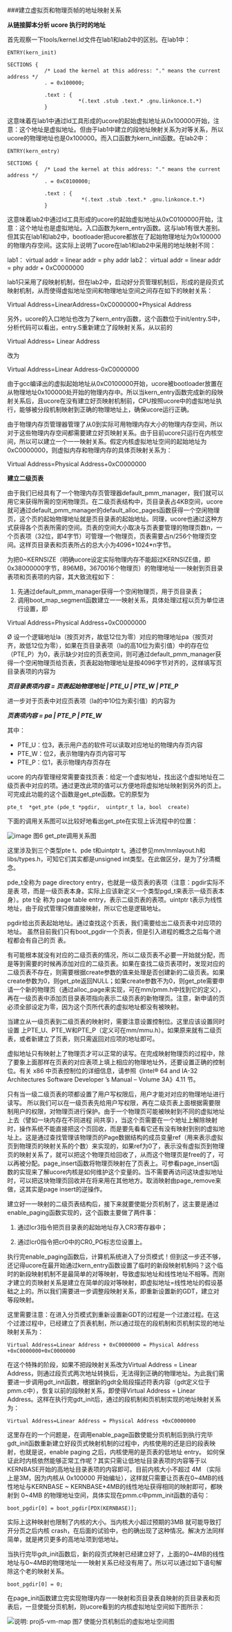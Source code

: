 ###建立虚拟页和物理页帧的地址映射关系

**从链接脚本分析 ucore 执行时的地址**

首先观察一下tools/kernel.ld文件在lab1和lab2中的区别。在lab1中：
```
ENTRY(kern_init)

SECTIONS {
            /* Load the kernel at this address: "." means the current address */
            . = 0x100000;

            .text : {
                       *(.text .stub .text.* .gnu.linkonce.t.*)
            }
```
这意味着在lab1中通过ld工具形成的ucore的起始虚拟地址从0x100000开始，注意：这个地址是虚拟地址。但由于lab1中建立的段地址映射关系为对等关系，所以ucore的物理地址也是0x100000。而入口函数为kern\_init函数。在lab2中：
```
ENTRY(kern_entry)

SECTIONS {
            /* Load the kernel at this address: "." means the current address */
            . = 0xC0100000;

            .text : {
                        *(.text .stub .text.* .gnu.linkonce.t.*)
            }
```
这意味着lab2中通过ld工具形成的ucore的起始虚拟地址从0xC0100000开始，注意：这个地址也是虚拟地址。入口函数为kern\_entry函数。这与lab1有很大差别。但其实在lab1和lab2中，bootloader把ucore都放在了起始物理地址为0x100000的物理内存空间。这实际上说明了ucore在lab1和lab2中采用的地址映射不同：

lab1： virtual addr = linear addr = phy addr
lab2： virtual addr = linear addr = phy addr + 0xC0000000

lab1只采用了段映射机制，但在lab2中，启动好分页管理机制后，形成的是段页式映射机制，从而使得虚拟地址空间和物理地址空间之间存在如下的映射关系：

Virtual Address=LinearAddress=0xC0000000+Physical Address

另外，ucore的入口地址也改为了kern\_entry函数，这个函数位于init/entry.S中，分析代码可以看出，entry.S重新建立了段映射关系，从以前的

Virtual Address= Linear Address

改为

Virtual Address=Linear Address-0xC0000000

由于gcc编译出的虚拟起始地址从0xC0100000开始，ucore被bootloader放置在从物理地址0x100000处开始的物理内存中。所以当kern\_entry函数完成新的段映射关系后，且ucore在没有建立好页映射机制前，CPU按照ucore中的虚拟地址执行，能够被分段机制映射到正确的物理地址上，确保ucore运行正确。

由于物理内存页管理器管理了从0到实际可用物理内存大小的物理内存空间，所以对于这些物理内存空间都需要建立好页映射关系。由于目前ucore只运行在内核空间，所以可以建立一个一一映射关系。假定内核虚拟地址空间的起始地址为0xC0000000，则虚拟内存和物理内存的具体页映射关系为：

Virtual Address=Physical Address+0xC0000000

**建立二级页表**

由于我们已经具有了一个物理内存页管理器default\_pmm\_manager，我们就可以用它来获得所需的空闲物理页。在二级页表结构中，页目录表占4KB空间，ucore就可通过default\_pmm\_manager的default\_alloc\_pages函数获得一个空闲物理页，这个页的起始物理地址就是页目录表的起始地址。同理，ucore也通过这种方式获得各个页表所需的空间。页表的空间大小取决与页表要管理的物理页数n，一个页表项（32位，即4字节）可管理一个物理页，页表需要占n/256个物理页空间。这样页目录表和页表所占的总大小为4096+1024\*n字节。

为把0\~KERNSIZE（明确ucore设定实际物理内存不能超过KERNSIZE值，即0x38000000字节，896MB，3670016个物理页）的物理地址一一映射到页目录表项和页表项的内容，其大致流程如下：

1. 先通过default\_pmm\_manager获得一个空闲物理页，用于页目录表；
2. 调用boot\_map\_segment函数建立一一映射关系，具体处理过程以页为单位进行设置，即

Virtual Address=Physical Address+0xC0000000

Ø 设一个逻辑地址la（按页对齐，故低12位为零）对应的物理地址pa（按页对齐，故低12位为零），如果在页目录表项（la的高10位为索引值）中的存在位（PTE\_P）为0，表示缺少对应的页表空间，则可通过default\_pmm\_manager获得一个空闲物理页给页表，页表起始物理地址是按4096字节对齐的，这样填写页目录表项的内容为

***页目录表项内容 = 页表起始物理地址 | PTE_U | PTE_W | PTE\_P***

进一步对于页表中对应页表项（la的中10位为索引值）的内容为

***页表项内容 = pa | PTE\_P | PTE\_W***

其中：

* PTE\_U：位3，表示用户态的软件可以读取对应地址的物理内存页内容
* PTE\_W：位2，表示物理内存页内容可写
* PTE\_P：位1，表示物理内存页存在

ucore
的内存管理经常需要查找页表：给定一个虚拟地址，找出这个虚拟地址在二级页表中对应的项。通过更改此项的值可以方便地将虚拟地址映射到另外的页上。可完成此功能的这个函数是get\_pte函数。它的原型为
```
pte_t  *get_pte (pde_t *pgdir,  uintptr_t la, bool  create)
```
下面的调用关系图可以比较好地看出get\_pte在实现上诉流程中的位置：

![image](lab2_figs/image007.png)
图6 get\_pte调用关系图

这里涉及到三个类型pte t、pde t和uintptr
t。通过参见mm/mmlayout.h和libs/types.h，可知它们其实都是unsigned
int类型。在此做区分，是为了分清概念。

pde\_t全称为 page directory
entry，也就是一级页表的表项（注意：pgdir实际不是表
项，而是一级页表本身。实际上应该新定义一个类型pgd\_t来表示一级页表本身）。pte
t全 称为 page table entry，表示二级页表的表项。uintptr
t表示为线性地址，由于段式管理只做直接映射，所以它也是逻辑地址。

pgdir给出页表起始地址。通过查找这个页表，我们需要给出二级页表中对应项的地址。
虽然目前我们只有boot\_pgdir一个页表，但是引入进程的概念之后每个进程都会有自己的页
表。

有可能根本就没有对应的二级页表的情况，所以二级页表不必要一开始就分配，而是等到需要的时候再添加对应的二级页表。如果在查找二级页表项时，发现对应的二级页表不存在，则需要根据create参数的值来处理是否创建新的二级页表。如果create参数为0，则get\_pte返回NULL；如果create参数不为0，则get\_pte需要申请一个新的物理页（通过alloc\_page来实现，可在mm/pmm.h中找到它的定义），再在一级页表中添加页目录表项指向表示二级页表的新物理页。注意，新申请的页必须全部设定为零，因为这个页所代表的虚拟地址都没有被映射。

当建立从一级页表到二级页表的映射时，需要注意设置控制位。这里应该设置同时设置
上PTE\_U、PTE\_W和PTE\_P（定义可在mm/mmu.h）。如果原来就有二级页表，或者新建立了页表，则只需返回对应项的地址即可。

虚拟地址只有映射上了物理页才可以正常的读写。在完成映射物理页的过程中，除了要象上面那样在页表的对应表项上填上相应的物理地址外，还要设置正确的控制位。有关
x86 中页表控制位的详细信息，请参照《Intel® 64 and IA-32 Architectures
Software Developer ’s Manual – Volume 3A》4.11 节。

只有当一级二级页表的项都设置了用户写权限后，用户才能对对应的物理地址进行读写。
所以我们可以在一级页表先给用户写权限，再在二级页表上面根据需要限制用户的权限，对物理页进行保护。由于一个物理页可能被映射到不同的虚拟地址上去（譬如一块内存在不同进程
间共享），当这个页需要在一个地址上解除映射时，操作系统不能直接把这个页回收，而是要先看看它还有没有映射到别的虚拟地址上。这是通过查找管理该物理页的Page数据结构的成员变量ref（用来表示虚拟页到物理页的映射关系的个数）来实现的，如果ref为0了，表示没有虚拟页到物理页的映射关系了，就可以把这个物理页给回收了，从而这个物理页是free的了，可以再被分配。page\_insert函数将物理页映射在了页表上。可参看page\_insert函数的实现来了解ucore内核是如何维护这个变量的。当不需要再访问这块虚拟地址时，可以把这块物理页回收并在将来用在其他地方。取消映射由page\_remove来做，这其实是page
insert的逆操作。

建立好一一映射的二级页表结构后，接下来就要使能分页机制了，这主要是通过enable\_paging函数实现的，这个函数主要做了两件事：

1. 通过lcr3指令把页目录表的起始地址存入CR3寄存器中；

2. 通过lcr0指令把cr0中的CR0\_PG标志位设置上。

执行完enable\_paging函数后，计算机系统进入了分页模式！但到这一步还不够，还记得ucore在最开始通过kern\_entry函数设置了临时的新段映射机制吗？这个临时的新段映射机制不是最简单的对等映射，导致虚拟地址和线性地址不相等。而刚才建立的页映射关系是建立在简单的段对等映射，即虚拟地址=线性地址的假设基础之上的。所以我们需要进一步调整段映射关系，即重新设置新的GDT，建立对等段映射。

这里需要注意：在进入分页模式到重新设置新GDT的过程是一个过渡过程。在这个过渡过程中，已经建立了页表机制，所以通过现在的段机制和页机制实现的地址映射关系为：
```
Virtual Address=Linear Address + 0xC0000000 = Physical Address
+0xC0000000+0xC0000000
```
在这个特殊的阶段，如果不把段映射关系改为Virtual Address = Linear
Address，则通过段页式两次地址转换后，无法得到正确的物理地址。为此我们需要进一步调用gdt\_init函数，根据新的gdt全局段描述符表内容（gdt定义位于pmm.c中），恢复以前的段映射关系，即使得Virtual
Address = Linear
Address。这样在执行完gdt\_init后，通过的段机制和页机制实现的地址映射关系为：
```
Virtual Address=Linear Address = Physical Address +0xC0000000
```
这里存在的一个问题是，在调用enable\_page函数使能分页机制后到执行完毕gdt\_init函数重新建立好段页式映射机制的过程中，内核使用的还是旧的段表映射，也就是说，enable
paging 之后，内核使用的是页表的低地址 entry。
如何保证此时内核依然能够正常工作呢？其实只需让低地址目录表项的内容等于以KERNBASE开始的高地址目录表项的内容即可。目前内核大小不超过
4M （实际上是3M，因为内核从 0x100000
开始编址），这样就只需要让页表在0\~4MB的线性地址与KERNBASE \~
KERNBASE+4MB的线性地址获得相同的映射即可，都映射到 0\~4MB
的物理地址空间，具体实现在pmm.c中pmm\_init函数的语句：
```
boot_pgdir[0] = boot_pgdir[PDX(KERNBASE)];
```
实际上这种映射也限制了内核的大小。当内核大小超过预期的3MB
就可能导致打开分页之后内核
crash，在后面的试验中，也的确出现了这种情况。解决方法同样简单，就是拷贝更多的高地址项到低地址。

当执行完毕gdt\_init函数后，新的段页式映射已经建立好了，上面的0\~4MB的线性地址与0\~4MB的物理地址一一映射关系已经没有用了。所以可以通过如下语句解除这个老的映射关系。
```
boot_pgdir[0] = 0;
```
在page\_init函数建立完实现物理内存一一映射和页目录表自映射的页目录表和页表后，一旦使能分页机制，则ucore看到的内核虚拟地址空间如下图所示：

![说明: proj5-vm-map](lab2/image008.png)
图7 使能分页机制后的虚拟地址空间图
